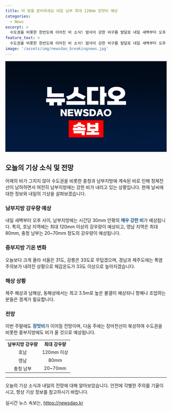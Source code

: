 ```yaml
---
title: 비 맞을 준비하세요 내일 남부 최대 120mm 장맛비 예상
categories:
  - News
excerpt: >
  수도권을 비롯한 한반도에 이어진 비 소식! 밤사이 강한 비구름 발달로 내일 새벽부터 오후 사이에는 남부지방에서 30mm 이상의 강한 비가 쏟아질 전망. 온도는 중부지방이 크게 올라 서울 31도, 강릉 33도로 더워질 것으로 예상되며, 경남과 제주도는 폭염 주의보 내려짐. 물결은 제주 해상과 남해상, 동해상에서 최고 3.5m로 높게 일 것. 전국적으로 이번 주말에도 장맛비가 예상돼, 다음 주에는 장마전선이 북상하며 중부지방에 비가 예상돼. 되도록이면 특별한 외출을 자제하는 것이 좋을 것으로 보입니다.
feature_text: >
  수도권을 비롯한 한반도에 이어진 비 소식! 밤사이 강한 비구름 발달로 내일 새벽부터 오후 사이에는 남부지방에서 30mm 이상의 강한 비가 쏟아질 전망. 온도는 중부지방이 크게 올라 서울 31도, 강릉 33도로 더워질 것으로 예상되며, 경남과 제주도는 폭염 주의보 내려짐. 물결은 제주 해상과 남해상, 동해상에서 최고 3.5m로 높게 일 것. 전국적으로 이번 주말에도 장맛비가 예상돼, 다음 주에는 장마전선이 북상하며 중부지방에 비가 예상돼. 되도록이면 특별한 외출을 자제하는 것이 좋을 것으로 보입니다.
image: '/assets/img/newsdao_breakingnews.jpg'
---
```


<p><img src="/assets/img/newsdao_breakingnews.jpg" alt="firstkoreanews 속보" /></p>

<h2 data-ke-size="size26">오늘의 기상 소식 및 전망</h2>

<p data-ke-size="size16">어제의 비가 그치지 않아 수도권을 비롯한 충청과 남부지방에 계속된 비로 인해 정체전선이 남하하면서 여전히 남부지방에는 강한 비가 내리고 있는 상황입니다. 현재 날씨에 대한 정보와 내일의 기상을 살펴보겠습니다.</p>

<h3>남부지방 강우량 예상</h3>

<p data-ke-size="size16">내일 새벽부터 오후 사이, 남부지방에는 시간당 30mm 안팎의 <b><span style="color: #1a5490;">매우 강한 비</span></b>가 예상됩니다. 특히, 호남 지역에는 최대 120mm 이상의 강우량이 예상되고, 영남 지역은 최대 80mm, 충청 남부는 20~70mm 정도의 강우량이 예상됩니다.</p>

<h3>중부지방 기온 변화</h3>

<p data-ke-size="size16">오늘보다 크게 올라 서울은 31도, 강릉은 33도로 무덥겠으며, 경남과 제주도에는 폭염 주의보가 내려진 상황으로 체감온도가 33도 이상으로 높아지겠습니다.</p>

<h3>해상 상황</h3>

<p data-ke-size="size16">제주 해상과 남해상, 동해상에서는 최고 3.5m로 높은 물결이 예상되니 항해나 조업하는 분들은 경계가 필요합니다.</p>

<h3>전망</h3>

<p data-ke-size="size16">이번 주말에도 <b><span style="color: #1a5490;">장맛비</span></b>가 이어질 전망이며, 다음 주에는 장마전선이 북상하여 수도권을 비롯한 중부지방에도 비가 올 것으로 예상됩니다.</p>

<table>
    <tr>
        <td style="text-align: center; height: 17px;"><b>남부지방 강우량</b></td>
        <td style="text-align: center; height: 17px;"><b>최대 강우량</b></td>
    </tr>
    <tr>
        <td style="text-align: center; height: 17px;">호남</td>
        <td style="text-align: center; height: 17px;">120mm 이상</td>
    </tr>
    <tr>
        <td style="text-align: center; height: 17px;">영남</td>
        <td style="text-align: center; height: 17px;">80mm</td>
    </tr>
    <tr>
        <td style="text-align: center; height: 17px;">충청 남부</td>
        <td style="text-align: center; height: 17px;">20~70mm</td>
    </tr>
</table>

<hr>

<p data-ke-size="size16">오늘의 기상 소식과 내일의 전망에 대해 알아보았습니다. 안전에 각별한 주의를 기울이시고, 항상 기상 정보를 참고하시기 바랍니다.</p>
실시간 뉴스 속보는, <a href="https://newsdao.kr" rel="dofollow">https://newsdao.kr</a>


